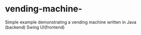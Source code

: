 # vending-machine-
Simple example demonstrating a vending machine written in Java (backend) Swing UI(frontend)
